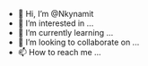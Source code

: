 - 👋 Hi, I’m @Nkynamit
- 👀 I’m interested in ...
- 🌱 I’m currently learning ...
- 💞️ I’m looking to collaborate on ...
- 📫 How to reach me ...

<!---
Nkynamit/Nkynamit is a ✨ special ✨ repository because its `README.md` (this file) appears on your GitHub profile.
You can click the Preview link to take a look at your changes.
--->
